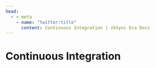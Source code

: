 ```yaml
---
head:
  - - meta
    - name: "twitter:title"
      content: Continuous Integration | zkSync Era Docs
---
```


# Continuous Integration
